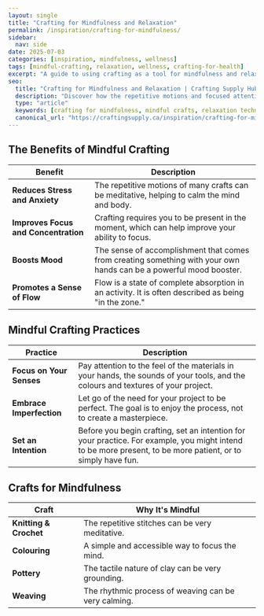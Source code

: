 ```yaml
---
layout: single
title: "Crafting for Mindfulness and Relaxation"
permalink: /inspiration/crafting-for-mindfulness/
sidebar:
  nav: side
date: 2025-07-03
categories: [inspiration, mindfulness, wellness]
tags: [mindful-crafting, relaxation, wellness, crafting-for-health]
excerpt: "A guide to using crafting as a tool for mindfulness and relaxation."
seo:
  title: "Crafting for Mindfulness and Relaxation | Crafting Supply Hub"
  description: "Discover how the repetitive motions and focused attention of crafting can help reduce stress and promote a sense of calm."
  type: "article"
  keywords: [crafting for mindfulness, mindful crafts, relaxation techniques]
  canonical_url: "https://craftingsupply.ca/inspiration/crafting-for-mindfulness/"
---
```


## The Benefits of Mindful Crafting

| Benefit | Description |
|---|---|
| **Reduces Stress and Anxiety** | The repetitive motions of many crafts can be meditative, helping to calm the mind and body. |
| **Improves Focus and Concentration** | Crafting requires you to be present in the moment, which can help improve your ability to focus. |
| **Boosts Mood** | The sense of accomplishment that comes from creating something with your own hands can be a powerful mood booster. |
| **Promotes a Sense of Flow** | Flow is a state of complete absorption in an activity. It is often described as being "in the zone." |

## Mindful Crafting Practices

| Practice | Description |
|---|---|
| **Focus on Your Senses** | Pay attention to the feel of the materials in your hands, the sounds of your tools, and the colours and textures of your project. |
| **Embrace Imperfection** | Let go of the need for your project to be perfect. The goal is to enjoy the process, not to create a masterpiece. |
| **Set an Intention** | Before you begin crafting, set an intention for your practice. For example, you might intend to be more present, to be more patient, or to simply have fun. |

## Crafts for Mindfulness

| Craft | Why It's Mindful |
|---|---|
| **Knitting & Crochet** | The repetitive stitches can be very meditative. |
| **Colouring** | A simple and accessible way to focus the mind. |
| **Pottery** | The tactile nature of clay can be very grounding. |
| **Weaving** | The rhythmic process of weaving can be very calming. |
